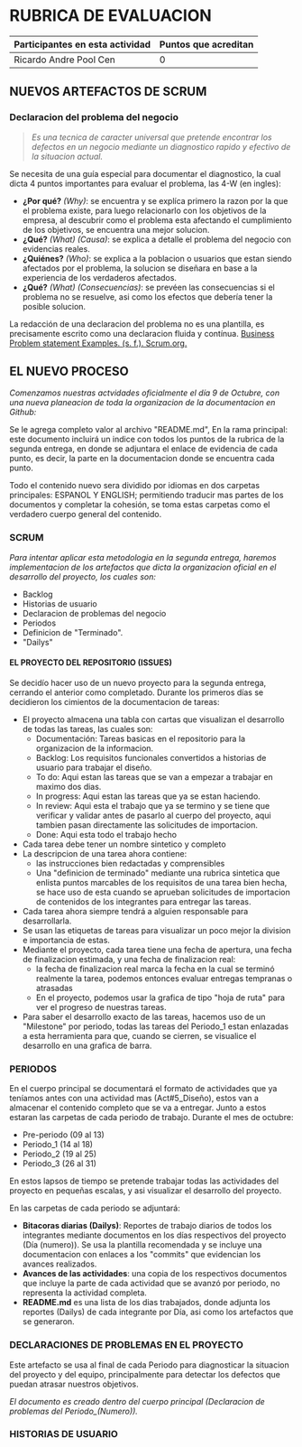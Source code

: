 # RUBRICA DE EVALUACION

Participantes en esta actividad | Puntos que acreditan
------------------------------- | --------------------
Ricardo Andre Pool Cen | 0

## NUEVOS ARTEFACTOS DE SCRUM

### Declaracion del problema del negocio

>*Es una tecnica de caracter universal que pretende encontrar los defectos en un negocio mediante un diagnostico rapido y efectivo de la situacion actual.*

Se necesita de una guía especial para documentar el diagnostico, la cual dicta 4 puntos importantes para evaluar el problema, las 4-W (en ingles):

- **¿Por qué?** *(Why)*: se encuentra y se explíca primero la razon por la que el problema existe, para luego relacionarlo con los objetivos de la empresa, al descubrir como el problema esta afectando el cumplimiento de los objetivos, se encuentra una mejor solucion.
- **¿Qué?** *(What)* *(Causa)*: se explica a detalle el problema del negocio con evidencias reales.
- **¿Quiénes?** *(Who)*: se explica a la poblacion o usuarios que estan siendo afectados por el problema, la solucion se diseñara en base a la experiencia de los verdaderos afectados.
- **¿Qué?** *(What)* *(Consecuencias)*: se prevéen las consecuencias si el problema no se resuelve, asi como los efectos que debería tener la posible solucion.

La redacción de una declaracion del problema no es una plantilla, es precisamente escrito como una declaracion fluida y contínua.
[Business Problem statement Examples. (s. f.). Scrum.org.](https://www.scrum.org/resources/business-problem-statement-examples)

## EL NUEVO PROCESO

*Comenzamos nuestras actvidades oficialmente el día 9 de Octubre, con una nueva planeacion de toda la organizacion de la documentacion en Github:*

Se le agrega completo valor al archivo "README.md", En la rama principal: este documento incluirá un indice con todos los puntos de la rubrica de la segunda entrega, en donde se adjuntara el enlace de evidencia de cada punto, es decir, la parte en la documentacion donde se encuentra cada punto.

Todo el contenido nuevo sera dividido por idiomas en dos carpetas principales: ESPANOL Y ENGLISH; permitiendo traducir mas partes de los documentos y completar la cohesión, se toma estas carpetas como el verdadero cuerpo general del contenido.

### SCRUM

*Para intentar aplicar esta metodologia en la segunda entrega, haremos implementacion de los artefactos que dicta la organizacion oficial en el desarrollo del proyecto, los cuales son:*

- Backlog
- Historias de usuario
- Declaracion de problemas del negocio
- Periodos
- Definicion de "Terminado".
- "Dailys"

#### EL PROYECTO DEL REPOSITORIO (ISSUES)

Se decidío hacer uso de un nuevo proyecto para la segunda entrega, cerrando el anterior como completado. Durante los primeros días se decidieron los cimientos de la documentacion de tareas:

- El proyecto almacena una tabla con cartas que visualizan el desarrollo de todas las tareas, las cuales son:
  - Documentación: Tareas basicas en el repositorio para la organizacion de la informacion.
  - Backlog: Los requisitos funcionales convertidos a historias de usuario para trabajar el diseño.
  - To do: Aqui estan las tareas que se van a empezar a trabajar en maximo dos dias.
  - In progress: Aqui estan las tareas que ya se estan haciendo.
  - In review: Aqui esta el trabajo que ya se termino y se tiene que verificar y validar antes de pasarlo al cuerpo del proyecto, aqui tambien pasan directamente las solicitudes de importacion.
  - Done: Aqui esta todo el trabajo hecho
- Cada tarea debe tener un nombre sintetico y completo
- La descripcion de una tarea ahora contiene:
  - las instrucciones bien redactadas y comprensibles
  - Una "definicion de terminado" mediante una rubrica sintetica que enlista puntos marcables de los requisitos de una tarea bien hecha, se     hace uso de esta cuando se aprueban solicitudes de importacion de contenidos de los integrantes para entregar las tareas.
- Cada tarea ahora siempre tendrá a alguien responsable para desarrollarla.
- Se usan las etiquetas de tareas para visualizar un poco mejor la division e importancia de estas.
- Mediante el proyecto, cada tarea tiene una fecha de apertura, una fecha de finalizacion estimada, y una fecha de finalizacion real:
  - la fecha de finalizacion real marca la fecha en la cual se terminó realmente la tarea, podemos entonces evaluar entregas tempranas o atrasadas
  - En el proyecto, podemos usar la grafica de tipo "hoja de ruta" para ver el progreso de nuestras tareas.
- Para saber el desarrollo exacto de las tareas, hacemos uso de un "Milestone" por periodo, todas las tareas del Periodo_1 estan enlazadas a esta herramienta para que, cuando se cierren, se visualice el desarrollo en una grafica de barra.

### PERIODOS

En el cuerpo principal se documentará el formato de actividades que ya teníamos antes con una actividad mas (Act#5_Diseño), estos van a almacenar el contenido completo que se va a entregar. Junto a estos estaran las carpetas de cada periodo de trabajo.
Durante el mes de octubre:

- Pre-periodo (09 al 13)
- Periodo_1 (14 al 18)
- Periodo_2 (19 al 25)
- Periodo_3 (26 al 31)

En estos lapsos de tiempo se pretende trabajar todas las actividades del proyecto en pequeñas escalas, y asi visualizar el desarrollo del proyecto.

En las carpetas de cada periodo se adjuntará:

- **Bitacoras diarias (Dailys)**: Reportes de trabajo diarios de todos los integrantes mediante documentos en los días respectivos del proyecto (Día (numero)). Se usa la plantilla recomendada y se incluye una documentacion con enlaces a los "commits" que evidencian los avances realizados.
- **Avances de las actividades**: una copia de los respectivos documentos que incluye la parte de cada actividad que se avanzó por periodo, no representa la actividad completa.
- **README.md** es una lista de los dias trabajados, donde adjunta los reportes (Dailys) de cada integrante por Día, asi como los artefactos que se generaron.

### DECLARACIONES DE PROBLEMAS EN EL PROYECTO

Este artefacto se usa al final de cada Periodo para diagnosticar la situacion del proyecto y del equipo, principalmente para detectar los defectos que puedan atrasar nuestros objetivos.

*El documento es creado dentro del cuerpo principal (Declaracion de problemas del Periodo_(Numero)).*

### HISTORIAS DE USUARIO
